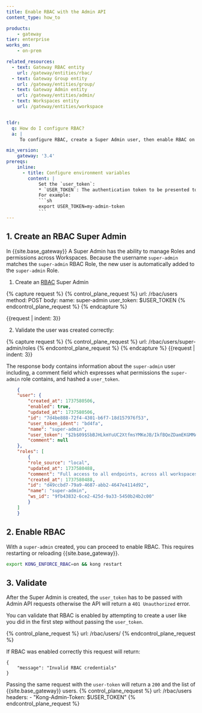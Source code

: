 ```yaml
---
title: Enable RBAC with the Admin API
content_type: how_to

products:
    - gateway
tier: enterprise
works_on:
    - on-prem

related_resources:
  - text: Gateway RBAC entity
    url: /gateway/entities/rbac/
  - text: Gateway Group entity
    url: /gateway/entities/group/
  - text: Gateway Admin entity
    url: /gateway/entities/admin/
  - text: Workspaces entity
    url: /gateway/entities/workspace


tldr: 
  q: How do I configure RBAC?
  a: |
     To configure RBAC, create a Super Admin user, then enable RBAC on {{site.base_gateway}} by setting the `enable_rbac` setting to `on`.

min_version:
    gateway: '3.4'
prereqs:
    inline:
      - title: Configure environment variables
        content: |
            Set the `user_token`: 
            * `USER_TOKEN`: The authentication token to be presented to the Admin API.
            For example: 
            ```sh
            export USER_TOKEN=my-admin-token
            ```
---
```



## 1. Create an RBAC Super Admin

In {{site.base_gateway}} A Super Admin has the ability to manage Roles and permissions across Workspaces. Because the username `super-admin` matches the `super-admin` RBAC Role, the new user is automatically added to the `super-admin` Role. 

1. Create an [RBAC](/gateway/entities/rbac/) Super Admin
<!-- vale off -->
{% capture request %}
{% control_plane_request %}
  url: /rbac/users
  method: POST
  body:
      name: super-admin
      user_token: $USER_TOKEN
{% endcontrol_plane_request %}
{% endcapture %}

{{request | indent: 3}}
<!-- vale on -->
    

2. Validate the user was created correctly:  

{% capture request %}
{% control_plane_request %}
  url: /rbac/users/super-admin/roles
{% endcontrol_plane_request %}
{% endcapture %}
{{request | indent: 3}}

The response body contains information about the `super-admin` user including, a comment field which expresses what permissions the `super-admin` role contains, and hashed a `user_token`. 

```json
    {
    "user": {
        "created_at": 1737580506,
        "enabled": true,
        "updated_at": 1737580506,
        "id": "7d4be888-72f4-4301-b6f7-18d157976f53",
        "user_token_ident": "bd4fa",
        "name": "super-admin",
        "user_token": "$2b$09$SbBJHLkmYuUC2XtfmsYMKeJB/IkfBQeZDamEKGMMAbDtHcg8QlyQC",
        "comment": null
    },
    "roles": [
        {
        "role_source": "local",
        "updated_at": 1737580488,
        "comment": "Full access to all endpoints, across all workspaces",
        "created_at": 1737580488,
        "id": "d49ccbd7-79a9-4687-abb2-4647e4114d92",
        "name": "super-admin",
        "ws_id": "9fb43832-6ce2-425d-9a33-5450b24b2c00"
        }
    ]
    }
```

## 2. Enable RBAC

With a `super-admin` created, you can proceed to enable RBAC. This requires restarting or reloading {{site.base_gateway}}.

```sh
export KONG_ENFORCE_RBAC=on && kong restart
```

## 3. Validate 

After the Super Admin is created, the `user_token` has to be passed with Admin API requests otherwise the API will return a `401 Unauthorized` error.

You can validate that RBAC is enabled by attempting to create a user like you did in the first step without passing the `user_token`. 

<!-- vale off -->

{% control_plane_request %}
  url: /rbac/users/
{% endcontrol_plane_request %}

<!-- vale on -->

If RBAC was enabled correctly this request will return: 
```
{
	"message": "Invalid RBAC credentials"
}
```

Passing the same request with the `user-token` will return a `200` and the list of {{site.base_gateway}} users.
{% control_plane_request %}
  url: /rbac/users
  headers:
    - "Kong-Admin-Token: $USER_TOKEN"
{% endcontrol_plane_request %}